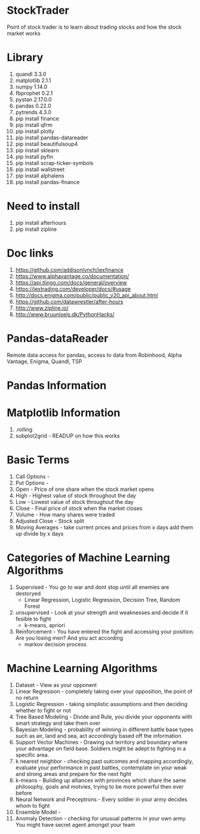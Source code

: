 # StockTrader

Point of stock trader is to learn about trading stocks and how the stock market works

# Library

1. quandl 3.3.0
2. matplotlib 2.1.1
3. numpy 1.14.0
4. fbprophet 0.2.1
5. pystan 2.17.0.0
6. pandas 0.22.0
7. pytrends 4.3.0
8. pip install finance
9. pip install qfrm
10. pip install plotly
11. pip install pandas-datareader
12. pip install beautifulsoup4
13. pip install sklearn
14. pip install pyfin
15. pip install scrap-ticker-symbols
16. pip install wallstreet
17. pip install alphalens
18. pip install pandas-finance

# Need to install
1. pip install afterhours
2. pip install zipline

# Doc links
1. https://github.com/addisonlynch/iexfinance
2. https://www.alphavantage.co/documentation/
3. https://api.tiingo.com/docs/general/overview
4. https://iextrading.com/developer/docs/#usage
5. http://docs.enigma.com/public/public_v20_api_about.html
6. https://github.com/datawrestler/after-hours
7. http://www.zipline.io/
8. http://www.bruunisejs.dk/PythonHacks/

# Pandas-dataReader

Remote data access for pandas, access to data from Robinhood, Alpha Vantage, Enigma, Quandl, TSP

# Pandas Information

# Matplotlib Information

1. .rolling
2. subplot2grid - READUP on how this works

# Basic Terms
1. Call Options -
2. Put Options -
3. Open - Price of one share when the stock market opens
4. High - Highest value of stock throughout the day
5. Low - Lowest value of stock throughout the day
6. Close - Final price of stock when the market closes
7. Volume - How many shares were traded
8. Adjusted Close - Stock split
9. Moving Averages - take current prices and prices from x days add them up divide by x days

# Categories of Machine Learning Algorithms
1. Supervised - You go to war and dont stop until all enemies are destoryed
    - Linear Regression, Logistic Regression, Decision Tree, Random Forest
2. unsupervised - Look at your strength and weaknesses and decide if it fesible to fight
    - k-means, apriori
3. Reinforcement - You have entered the fight and accessing your position. Are you losing men? And you act according
    - markov decision process


# Machine Learning Algorithms
1. Dataset - View as your opponent
2. Linear Regression - completely taking over your opposition, the point of no return
3. Logistic Regression - taking simplistic assumptions and then deciding whether to fight or not
4. Tree Based Modeling - Divide and Rule, you divide your opponents with smart strategy and take them over
5. Bayesian Modeling - probability of winning in different battle base types such as air, land and sea, act accordingly based off the information
6. Support Vector Machines - Drawing out territory and boundary where your advantage on field base. Soldiers might be adept to fighting in a specific area.
7. k nearest neighbor - checking past outcomes and mapping accordingly, evaluate your performance in past battles, contemplate on your weak and strong areas and prepare for the next fight
8. k-means - Building up alliances with provinces which share the same philosophy, goals and motvies, trying to be more powerful then ever before
9. Neural Network and Preceptrons - Every soldier in your army decides whom to fight
10. Ensemble Model -
11. Anomaly Detection - checking for unusual patterns in your own army.  You might have secret agent amongst your team
